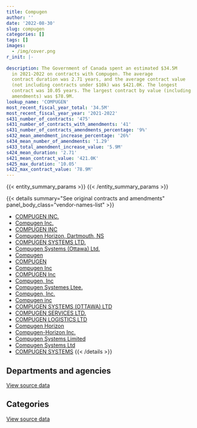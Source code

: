```yaml
---
title: Compugen
author: ''
date: '2022-08-30'
slug: compugen
categories: []
tags: []
images:
  - /img/cover.png
r_init: |-
  
description: The Government of Canada spent an estimated $34.5M
  in 2021-2022 on contracts with Compugen. The average
  contract duration was 2.71 years, and the average contract value
  (not including contracts under $10k) was $421.0K. The longest
  contract was 10.05 years. The largest contract by value (including
  amendments) was $78.9M.
lookup_name: 'COMPUGEN'
most_recent_fiscal_year_total: '34.5M'
most_recent_fiscal_year_year: '2021-2022'
s431_number_of_contracts: '475'
s431_number_of_contracts_with_amendments: '41'
s431_number_of_contracts_amendments_percentage: '9%'
s432_mean_amendment_increase_percentage: '26%'
s434_mean_number_of_amendments: '1.29'
s433_total_amendment_increase_value: '5.9M'
s424_mean_duration: '2.71'
s421_mean_contract_value: '421.0K'
s425_max_duration: '10.05'
s422_max_contract_value: '78.9M'
---
```


<script src="/rmarkdown-libs/htmlwidgets/htmlwidgets.js"></script>
<link href="/rmarkdown-libs/datatables-css/datatables-crosstalk.css" rel="stylesheet" />
<script src="/rmarkdown-libs/datatables-binding/datatables.js"></script>
<script src="/rmarkdown-libs/jquery/jquery-3.6.0.min.js"></script>
<link href="/rmarkdown-libs/dt-core-bootstrap/css/dataTables.bootstrap.min.css" rel="stylesheet" />
<link href="/rmarkdown-libs/dt-core-bootstrap/css/dataTables.bootstrap.extra.css" rel="stylesheet" />
<script src="/rmarkdown-libs/dt-core-bootstrap/js/jquery.dataTables.min.js"></script>
<script src="/rmarkdown-libs/dt-core-bootstrap/js/dataTables.bootstrap.min.js"></script>
<link href="/rmarkdown-libs/crosstalk/css/crosstalk.min.css" rel="stylesheet" />
<script src="/rmarkdown-libs/crosstalk/js/crosstalk.min.js"></script>
<script src="/rmarkdown-libs/htmlwidgets/htmlwidgets.js"></script>
<link href="/rmarkdown-libs/datatables-css/datatables-crosstalk.css" rel="stylesheet" />
<script src="/rmarkdown-libs/datatables-binding/datatables.js"></script>
<script src="/rmarkdown-libs/jquery/jquery-3.6.0.min.js"></script>
<link href="/rmarkdown-libs/dt-core-bootstrap/css/dataTables.bootstrap.min.css" rel="stylesheet" />
<link href="/rmarkdown-libs/dt-core-bootstrap/css/dataTables.bootstrap.extra.css" rel="stylesheet" />
<script src="/rmarkdown-libs/dt-core-bootstrap/js/jquery.dataTables.min.js"></script>
<script src="/rmarkdown-libs/dt-core-bootstrap/js/dataTables.bootstrap.min.js"></script>
<link href="/rmarkdown-libs/crosstalk/css/crosstalk.min.css" rel="stylesheet" />
<script src="/rmarkdown-libs/crosstalk/js/crosstalk.min.js"></script>

{{< entity_summary_params >}}
{{< /entity_summary_params >}}

{{< details summary="See original contracts and amendments" panel_body_class="vendor-names-list" >}}
- [COMPUGEN INC.](https://search.open.canada.ca/en/ct/?sort=contract_value_f%20desc&page=1&search_text=%22COMPUGEN%20INC.%22)
- [Compugen Inc.](https://search.open.canada.ca/en/ct/?sort=contract_value_f%20desc&page=1&search_text=%22Compugen%20Inc.%22)
- [COMPUGEN INC](https://search.open.canada.ca/en/ct/?sort=contract_value_f%20desc&page=1&search_text=%22COMPUGEN%20INC%22)
- [Compugen Horizon, Dartmouth, NS](https://search.open.canada.ca/en/ct/?sort=contract_value_f%20desc&page=1&search_text=%22Compugen%20Horizon%2c%20Dartmouth%2c%20NS%22)
- [COMPUGEN SYSTEMS LTD.](https://search.open.canada.ca/en/ct/?sort=contract_value_f%20desc&page=1&search_text=%22COMPUGEN%20SYSTEMS%20LTD.%22)
- [Compugen Systems (Ottawa) Ltd.](https://search.open.canada.ca/en/ct/?sort=contract_value_f%20desc&page=1&search_text=%22Compugen%20Systems%20%28Ottawa%29%20Ltd.%22)
- [Compugen](https://search.open.canada.ca/en/ct/?sort=contract_value_f%20desc&page=1&search_text=%22Compugen%22)
- [COMPUGEN](https://search.open.canada.ca/en/ct/?sort=contract_value_f%20desc&page=1&search_text=%22COMPUGEN%22)
- [Compugen Inc](https://search.open.canada.ca/en/ct/?sort=contract_value_f%20desc&page=1&search_text=%22Compugen%20Inc%22)
- [COMPUGEN Inc](https://search.open.canada.ca/en/ct/?sort=contract_value_f%20desc&page=1&search_text=%22COMPUGEN%20Inc%22)
- [Compugen, Inc](https://search.open.canada.ca/en/ct/?sort=contract_value_f%20desc&page=1&search_text=%22Compugen%2c%20Inc%22)
- [Compugen Systemes Ltee.](https://search.open.canada.ca/en/ct/?sort=contract_value_f%20desc&page=1&search_text=%22Compugen%20Systemes%20Ltee.%22)
- [Compugen, Inc.](https://search.open.canada.ca/en/ct/?sort=contract_value_f%20desc&page=1&search_text=%22Compugen%2c%20Inc.%22)
- [Compugen inc](https://search.open.canada.ca/en/ct/?sort=contract_value_f%20desc&page=1&search_text=%22Compugen%20inc%22)
- [COMPUGEN SYSTEMS (OTTAWA) LTD](https://search.open.canada.ca/en/ct/?sort=contract_value_f%20desc&page=1&search_text=%22COMPUGEN%20SYSTEMS%20%28OTTAWA%29%20LTD%22)
- [COMPUGEN SERVICES LTD.](https://search.open.canada.ca/en/ct/?sort=contract_value_f%20desc&page=1&search_text=%22COMPUGEN%20SERVICES%20LTD.%22)
- [COMPUGEN LOGISTICS LTD](https://search.open.canada.ca/en/ct/?sort=contract_value_f%20desc&page=1&search_text=%22COMPUGEN%20LOGISTICS%20LTD%22)
- [Compugen Horizon](https://search.open.canada.ca/en/ct/?sort=contract_value_f%20desc&page=1&search_text=%22Compugen%20Horizon%22)
- [Compugen-Horizon Inc.](https://search.open.canada.ca/en/ct/?sort=contract_value_f%20desc&page=1&search_text=%22Compugen-Horizon%20Inc.%22)
- [Compugen Systems Limited](https://search.open.canada.ca/en/ct/?sort=contract_value_f%20desc&page=1&search_text=%22Compugen%20Systems%20Limited%22)
- [Compugen Systems Ltd](https://search.open.canada.ca/en/ct/?sort=contract_value_f%20desc&page=1&search_text=%22Compugen%20Systems%20Ltd%22)
- [COMPUGEN SYSTEMS](https://search.open.canada.ca/en/ct/?sort=contract_value_f%20desc&page=1&search_text=%22COMPUGEN%20SYSTEMS%22)
{{< /details >}}

## Departments and agencies

<div id="htmlwidget-1" style="width:100%;height:auto;" class="datatables html-widget"></div>
<script type="application/json" data-for="htmlwidget-1">{"x":{"style":"bootstrap","filter":"none","vertical":false,"data":[["<a href=\"/departments/cbsa-asfc/\">Canada Border Services Agency<\/a>","<a href=\"/departments/cer-rec/\">Canada Energy Regulator<\/a>","<a href=\"/departments/cgc-ccg/\">Canadian Grain Commission<\/a>","<a href=\"/departments/cic/\">Immigration, Refugees and Citizenship Canada<\/a>","<a href=\"/departments/cnsc-ccsn/\">Canadian Nuclear Safety Commission<\/a>","<a href=\"/departments/cra-arc/\">Canada Revenue Agency<\/a>","<a href=\"/departments/csc-scc/\">Correctional Service of Canada<\/a>","<a href=\"/departments/csps-efpc/\">Canada School of Public Service<\/a>","<a href=\"/departments/dfatd-maecd/\">Global Affairs Canada<\/a>","<a href=\"/departments/dfo-mpo/\">Fisheries and Oceans Canada<\/a>","<a href=\"/departments/dnd-mdn/\">National Defence<\/a>","<a href=\"/departments/ec/\">Environment and Climate Change Canada<\/a>","<a href=\"/departments/elections/\">Elections Canada<\/a>","<a href=\"/departments/esdc-edsc/\">Employment and Social Development Canada<\/a>","<a href=\"/departments/hc-sc/\">Health Canada<\/a>","<a href=\"/departments/iaac-aeic/\">Impact Assessment Agency of Canada<\/a>","<a href=\"/departments/ic/\">Innovation, Science and Economic Development Canada<\/a>","<a href=\"/departments/isc-sac/\">Indigenous Services Canada<\/a>","<a href=\"/departments/jus/\">Department of Justice Canada<\/a>","<a href=\"/departments/lac-bac/\">Library and Archives Canada<\/a>","<a href=\"/departments/nbc-ccbn/\">The National Battlefields Commission<\/a>","<a href=\"/departments/nrcan-rncan/\">Natural Resources Canada<\/a>","<a href=\"/departments/nsira-ossnr/\">National Security and Intelligence Review Agency<\/a>","<a href=\"/departments/oag-bvg/\">Office of the Auditor General of Canada<\/a>","<a href=\"/departments/pco-bcp/\">Privy Council Office<\/a>","<a href=\"/departments/phac-aspc/\">Public Health Agency of Canada<\/a>","<a href=\"/departments/psc-cfp/\">Public Service Commission of Canada<\/a>","<a href=\"/departments/rcmp-grc/\">Royal Canadian Mounted Police<\/a>","<a href=\"/departments/ssc-spc/\">Shared Services Canada<\/a>","<a href=\"/departments/tbs-sct/\">Treasury Board of Canada Secretariat<\/a>","<a href=\"/departments/tc/\">Transport Canada<\/a>","<a href=\"/departments/tsb-bst/\">Transportation Safety Board of Canada<\/a>"],[103672.24,null,78370.41,null,87919.65,126447.61,220401.43,null,null,422485.84,59851.22,null,19890695.9,null,null,null,null,null,null,null,51508,null,null,null,null,105584.67,null,10675.63,2502830.18,null,null,null],[null,null,56749.63,24475.8,216163.35,70287.55,507701.55,null,20619.9,402057.68,336244.13,null,19945190.96,null,null,null,null,null,null,5181.5,null,null,null,null,null,null,null,96812.88,4726042.58,null,null,null],[null,329816.7,48627.96,null,null,59481.16,null,null,32675.05,146069.02,949420.19,17766.06,19890695.9,1588222.57,13935.58,null,29736.65,16046.9,108.07,19771.52,28432,43252.95,132399.76,8953.43,125871.84,109112.87,63933.07,433757.02,7641704.07,null,null,34542.87],[161812.05,null,48007.6,null,null,104040.31,null,16311.64,33562.96,201996.1,430037.81,48858.78,13296793.97,4224554.04,10143.82,39992.96,11725.61,2243.43,39446.16,null,null,null,null,1998.53,63005.36,23324.73,46140.38,75415.46,15530019.4,24957.72,20475.6,13070.28]],"container":"<table class=\"table table-striped table-hover row-border order-column display\">\n  <thead>\n    <tr>\n      <th>Department<\/th>\n      <th>2018-2019<\/th>\n      <th>2019-2020<\/th>\n      <th>2020-2021<\/th>\n      <th>2021-2022<\/th>\n    <\/tr>\n  <\/thead>\n<\/table>","options":{"order":[[4,"desc"]],"pageLength":10,"autoWidth":true,"columnDefs":[{"targets":1,"render":"function(data, type, row, meta) {\n    return type !== 'display' ? data : DTWidget.formatCurrency(data, \"$\", 2, 3, \",\", \".\", true, null);\n  }"},{"targets":2,"render":"function(data, type, row, meta) {\n    return type !== 'display' ? data : DTWidget.formatCurrency(data, \"$\", 2, 3, \",\", \".\", true, null);\n  }"},{"targets":3,"render":"function(data, type, row, meta) {\n    return type !== 'display' ? data : DTWidget.formatCurrency(data, \"$\", 2, 3, \",\", \".\", true, null);\n  }"},{"targets":4,"render":"function(data, type, row, meta) {\n    return type !== 'display' ? data : DTWidget.formatCurrency(data, \"$\", 2, 3, \",\", \".\", true, null);\n  }"},{"width":"16%","targets":[1,2,3,4]},{"className":"dt-right","targets":[1,2,3,4]}],"orderClasses":false}},"evals":["options.columnDefs.0.render","options.columnDefs.1.render","options.columnDefs.2.render","options.columnDefs.3.render"],"jsHooks":[]}</script>
<p class="text-right">
<a href="https://github.com/GoC-Spending/contracts-data/tree/main/data/out/vendors/compugen/summary_by_fiscal_year_by_department.csv" class="source-data-link btn btn-link">View source data</a>
</p>

## Categories

<div id="htmlwidget-2" style="width:100%;height:auto;" class="datatables html-widget"></div>
<script type="application/json" data-for="htmlwidget-2">{"x":{"style":"bootstrap","filter":"none","vertical":false,"data":[["<a href=\"/categories/other/\">(Other)<\/a>","<a href=\"/categories/facilities_and_construction/\">Facilities and construction<\/a>","<a href=\"/categories/office_management/\">Office management<\/a>","<a href=\"/categories/defence/\">Defence<\/a>","<a href=\"/categories/professional_services/\">Professional services<\/a>","<a href=\"/categories/information_technology/\">Information technology<\/a>","<a href=\"/categories/transportation_and_logistics/\">Transportation and logistics<\/a>","<a href=\"/categories/industrial_products_and_services/\">Industrial products and services<\/a>"],[null,null,51508,59851.22,19890695.9,3524182.37,81492.07,52713.22],[null,null,null,336244.13,19945190.96,6122621.81,null,3470.61],[null,13251.54,null,936168.65,19916763.03,10894688.88,null,3461.12],[6296.86,32939.53,null,385045.12,13296793.97,20650270.33,81074.58,15514.28]],"container":"<table class=\"table table-striped table-hover row-border order-column display\">\n  <thead>\n    <tr>\n      <th>Category<\/th>\n      <th>2018-2019<\/th>\n      <th>2019-2020<\/th>\n      <th>2020-2021<\/th>\n      <th>2021-2022<\/th>\n    <\/tr>\n  <\/thead>\n<\/table>","options":{"order":[[4,"desc"]],"dom":"t","pageLength":30,"autoWidth":true,"columnDefs":[{"targets":1,"render":"function(data, type, row, meta) {\n    return type !== 'display' ? data : DTWidget.formatCurrency(data, \"$\", 2, 3, \",\", \".\", true, null);\n  }"},{"targets":2,"render":"function(data, type, row, meta) {\n    return type !== 'display' ? data : DTWidget.formatCurrency(data, \"$\", 2, 3, \",\", \".\", true, null);\n  }"},{"targets":3,"render":"function(data, type, row, meta) {\n    return type !== 'display' ? data : DTWidget.formatCurrency(data, \"$\", 2, 3, \",\", \".\", true, null);\n  }"},{"targets":4,"render":"function(data, type, row, meta) {\n    return type !== 'display' ? data : DTWidget.formatCurrency(data, \"$\", 2, 3, \",\", \".\", true, null);\n  }"},{"width":"16%","targets":[1,2,3,4]},{"className":"dt-right","targets":[1,2,3,4]}],"orderClasses":false,"lengthMenu":[10,25,30,50,100]}},"evals":["options.columnDefs.0.render","options.columnDefs.1.render","options.columnDefs.2.render","options.columnDefs.3.render"],"jsHooks":[]}</script>
<p class="text-right">
<a href="https://github.com/GoC-Spending/contracts-data/tree/main/data/out/vendors/compugen/summary_by_fiscal_year_by_category.csv" class="source-data-link btn btn-link">View source data</a>
</p>
